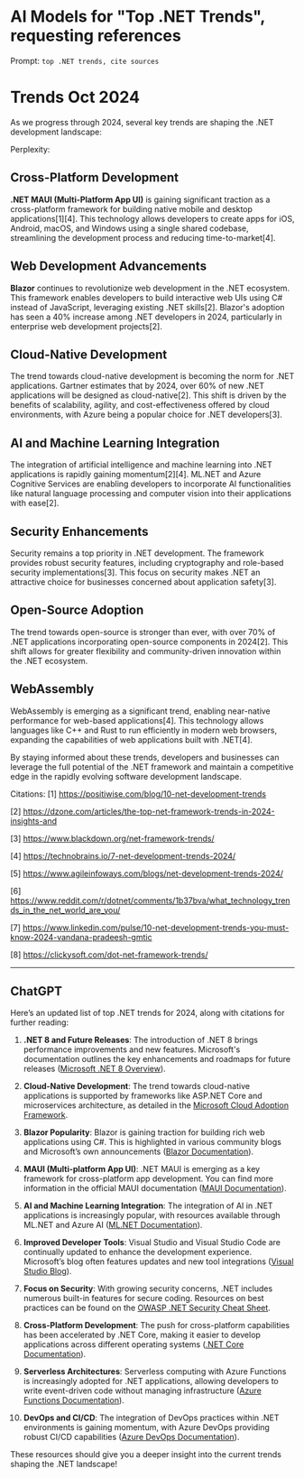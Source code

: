 # AI Models for "Top .NET Trends", requesting references
Prompt: `top .NET trends, cite sources`

# Trends Oct 2024
As we progress through 2024, several key trends are shaping the .NET development landscape:

Perplexity:
## Cross-Platform Development

**.NET MAUI (Multi-Platform App UI)** is gaining significant traction as a cross-platform framework for building native mobile and desktop applications[1][4]. This technology allows developers to create apps for iOS, Android, macOS, and Windows using a single shared codebase, streamlining the development process and reducing time-to-market[4].

## Web Development Advancements

**Blazor** continues to revolutionize web development in the .NET ecosystem. This framework enables developers to build interactive web UIs using C# instead of JavaScript, leveraging existing .NET skills[2]. Blazor's adoption has seen a 40% increase among .NET developers in 2024, particularly in enterprise web development projects[2].

## Cloud-Native Development

The trend towards cloud-native development is becoming the norm for .NET applications. Gartner estimates that by 2024, over 60% of new .NET applications will be designed as cloud-native[2]. This shift is driven by the benefits of scalability, agility, and cost-effectiveness offered by cloud environments, with Azure being a popular choice for .NET developers[3].

## AI and Machine Learning Integration

The integration of artificial intelligence and machine learning into .NET applications is rapidly gaining momentum[2][4]. ML.NET and Azure Cognitive Services are enabling developers to incorporate AI functionalities like natural language processing and computer vision into their applications with ease[2].

## Security Enhancements

Security remains a top priority in .NET development. The framework provides robust security features, including cryptography and role-based security implementations[3]. This focus on security makes .NET an attractive choice for businesses concerned about application safety[3].

## Open-Source Adoption

The trend towards open-source is stronger than ever, with over 70% of .NET applications incorporating open-source components in 2024[2]. This shift allows for greater flexibility and community-driven innovation within the .NET ecosystem.

## WebAssembly

WebAssembly is emerging as a significant trend, enabling near-native performance for web-based applications[4]. This technology allows languages like C++ and Rust to run efficiently in modern web browsers, expanding the capabilities of web applications built with .NET[4].

By staying informed about these trends, developers and businesses can leverage the full potential of the .NET framework and maintain a competitive edge in the rapidly evolving software development landscape.

Citations:
[1] https://positiwise.com/blog/10-net-development-trends

[2] https://dzone.com/articles/the-top-net-framework-trends-in-2024-insights-and

[3] https://www.blackdown.org/net-framework-trends/

[4] https://technobrains.io/7-net-development-trends-2024/

[5] https://www.agileinfoways.com/blogs/net-development-trends-2024/

[6] https://www.reddit.com/r/dotnet/comments/1b37bva/what_technology_trends_in_the_net_world_are_you/

[7] https://www.linkedin.com/pulse/10-net-development-trends-you-must-know-2024-vandana-pradeesh-gmtic

[8] https://clickysoft.com/dot-net-framework-trends/

----
## ChatGPT
Here’s an updated list of top .NET trends for 2024, along with citations for further reading:

1. **.NET 8 and Future Releases**: The introduction of .NET 8 brings performance improvements and new features. Microsoft's documentation outlines the key enhancements and roadmaps for future releases
([Microsoft .NET 8 Overview](https://dotnet.microsoft.com/download/dotnet/8.0)).

3. **Cloud-Native Development**: The trend towards cloud-native applications is supported by frameworks like ASP.NET Core and microservices architecture, as detailed in the [Microsoft Cloud Adoption Framework](https://learn.microsoft.com/en-us/adopt/).

4. **Blazor Popularity**: Blazor is gaining traction for building rich web applications using C#. This is highlighted in various community blogs and Microsoft’s own announcements ([Blazor Documentation](https://docs.microsoft.com/en-us/aspnet/core/blazor/)).

5. **MAUI (Multi-platform App UI)**: .NET MAUI is emerging as a key framework for cross-platform app development. You can find more information in the official MAUI documentation ([MAUI Documentation](https://docs.microsoft.com/en-us/dotnet/maui/)).

6. **AI and Machine Learning Integration**: The integration of AI in .NET applications is increasingly popular, with resources available through ML.NET and Azure AI ([ML.NET Documentation](https://dotnet.microsoft.com/apps/machinelearning-ai/ml-dotnet)).

7. **Improved Developer Tools**: Visual Studio and Visual Studio Code are continually updated to enhance the development experience. Microsoft’s blog often features updates and new tool integrations ([Visual Studio Blog](https://devblogs.microsoft.com/visualstudio/)).

8. **Focus on Security**: With growing security concerns, .NET includes numerous built-in features for secure coding. Resources on best practices can be found on the [OWASP .NET Security Cheat Sheet](https://cheatsheetseries.owasp.org/cheatsheets/DotNet_Security_Cheat_Sheet.html).

9. **Cross-Platform Development**: The push for cross-platform capabilities has been accelerated by .NET Core, making it easier to develop applications across different operating systems ([.NET Core Documentation](https://dotnet.microsoft.com/download/dotnet-core)).

10. **Serverless Architectures**: Serverless computing with Azure Functions is increasingly adopted for .NET applications, allowing developers to write event-driven code without managing infrastructure ([Azure Functions Documentation](https://docs.microsoft.com/en-us/azure/azure-functions/)).

11. **DevOps and CI/CD**: The integration of DevOps practices within .NET environments is gaining momentum, with Azure DevOps providing robust CI/CD capabilities ([Azure DevOps Documentation](https://docs.microsoft.com/en-us/azure/devops/?view=azure-devops)).

These resources should give you a deeper insight into the current trends shaping the .NET landscape!
